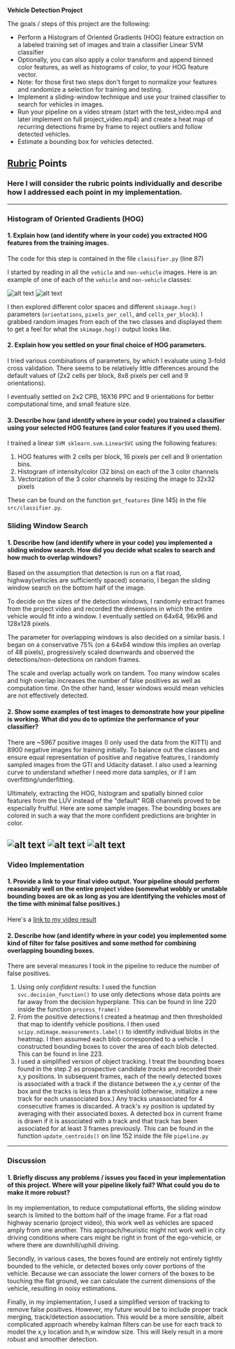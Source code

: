 **Vehicle Detection Project**

The goals / steps of this project are the following:

* Perform a Histogram of Oriented Gradients (HOG) feature extraction on a labeled training set of images and train a classifier Linear SVM classifier
* Optionally, you can also apply a color transform and append binned color features, as well as histograms of color, to your HOG feature vector. 
* Note: for those first two steps don't forget to normalize your features and randomize a selection for training and testing.
* Implement a sliding-window technique and use your trained classifier to search for vehicles in images.
* Run your pipeline on a video stream (start with the test_video.mp4 and later implement on full project_video.mp4) and create a heat map of recurring detections frame by frame to reject outliers and follow detected vehicles.
* Estimate a bounding box for vehicles detected.

[//]: # (Image References)
[image1]: ./examples/car_not_car.png
[image2]: ./examples/HOG_example.jpg
[image3]: ./examples/sliding_windows.jpg
[image4]: ./examples/sliding_window.jpg
[image5]: ./examples/bboxes_and_heat.png
[image6]: ./examples/labels_map.png
[image7]: ./examples/output_bboxes.png
[video1]: ./project_video.mp4
[n_image]: ./test_images/extra5756.png
[p_image]: ./test_images/18.png
[c_image1]: ./output_images/t1_results.png
[c_image2]: ./output_images/t3_results.png
[c_image3]: ./output_images/t4_results.png

## [Rubric](https://review.udacity.com/#!/rubrics/513/view) Points
### Here I will consider the rubric points individually and describe how I addressed each point in my implementation.  

---

### Histogram of Oriented Gradients (HOG)

#### 1. Explain how (and identify where in your code) you extracted HOG features from the training images.

The code for this step is contained in the file `classifier.py` (line 87)

I started by reading in all the `vehicle` and `non-vehicle` images.  Here is an example of one of each of the `vehicle` and `non-vehicle` classes:

![alt text][p_image]
![alt text][n_image]


I then explored different color spaces and different `skimage.hog()` parameters (`orientations`, `pixels_per_cell`, and `cells_per_block`).  I grabbed random images from each of the two classes and displayed them to get a feel for what the `skimage.hog()` output looks like.


#### 2. Explain how you settled on your final choice of HOG parameters.

I tried various combinations of parameters, by which I evaluate using 3-fold cross validation. There seems to be relatively little differences around the default values of (2x2 cells per block, 8x8 pixels per cell and 9 orientations). 

I eventually settled on 2x2 CPB, 16X16 PPC and 9 orientations for better computational time, and small feature size.

#### 3. Describe how (and identify where in your code) you trained a classifier using your selected HOG features (and color features if you used them).

I trained a linear `SVM sklearn.svm.LinearSVC` using the following features:

1. HOG features with 2 cells per block, 16 pixels per cell and 9 orientation bins.
2. Histogram of intensity/color (32 bins) on each of the 3 color channels
3. Vectorization of the 3 color channels by resizing the image to 32x32 pixels

These can be found on the function `get_features` (line 145) in the file `src/classifier.py`.

### Sliding Window Search

#### 1. Describe how (and identify where in your code) you implemented a sliding window search.  How did you decide what scales to search and how much to overlap windows?

Based on the assumption that detection is run on a flat road, highway(vehicles are sufficiently spaced) scenario, I began the sliding window search on the bottom half of the image.

To decide on the sizes of the detection windows, I randomly extract frames from the project video and recorded the dimensions in which the entire vehicle would fit into a window. I eventually settled on 64x64, 96x96 and 128x128 pixels. 

The parameter for overlapping windows is also decided on a similar basis. I began on a conservative 75% (on a 64x64 window this implies an overlap of 48 pixels), progressively scaled downwards and observed the detections/non-detections on random frames.

The scale and overlap actually work on tandem. Too many window scales and high overlap increases the number of false positives as well as computation time. On the other hand, lesser windows would mean vehicles are not effectively detected.

#### 2. Show some examples of test images to demonstrate how your pipeline is working.  What did you do to optimize the performance of your classifier?

There are ~5967 positive images (I only used the data from the KITTI)  and 8900 negative images for training initially. To balance out the classes and ensure equal representation of positive and negative features, I randomly sampled images from the GTI and Udacity dataset. I also used a learning curve to understand whether I need more data samples, or if I am overfitting/underfitting. 

Ultimately, extracting the HOG, histogram and spatially binned color features from the LUV instead of the "default" RGB channels proved to be especially fruitful. Here are some sample images. The bounding boxes are colored in such a way that the more confident predictions are brighter in color.

![alt text][c_image1]
![alt text][c_image2]
![alt text][c_image3]
---

### Video Implementation

#### 1. Provide a link to your final video output.  Your pipeline should perform reasonably well on the entire project video (somewhat wobbly or unstable bounding boxes are ok as long as you are identifying the vehicles most of the time with minimal false positives.)
Here's a [link to my video result](https://drive.google.com/open?id=0Bxtv1dvjqwk7Vk54dXNjVmM2UjQ)


#### 2. Describe how (and identify where in your code) you implemented some kind of filter for false positives and some method for combining overlapping bounding boxes.

There are several measures I took in the pipeline to reduce the number of false positives.

1. Using only *confident* results: I used the function `svc.decision_function()` to use only detections whose data points are far away from the decision hyperplane. This can be found in line 220 inside the function `process_frame()`
2. From the positive detections I created a heatmap and then thresholded that map to identify vehicle positions.  I then used `scipy.ndimage.measurements.label()` to identify individual blobs in the heatmap.  I then assumed each blob corresponded to a vehicle.  I constructed bounding boxes to cover the area of each blob detected. This can be found in line 223.
3. I used a simplified version of object tracking. I treat the bounding boxes found in the step 2 as prospective candidate *tracks* and recorded their x,y positions. In subsequent frames, each of the newly detected boxes is associated with a track if the distance between the x,y center of the box and the tracks is less than a threshold (otherwise, initialize a new track for each unassociated box.) Any tracks unassociated for 4 consecutive frames is discarded. A track's xy position is updated by averaging with their associated boxes. A detected box in current frame is drawn if it is associated with a track and that track has been associated for at least 3 frames previously. This can be found in the function `update_centroids()` on line 152 inside the file `pipeline.py`   

---

### Discussion

#### 1. Briefly discuss any problems / issues you faced in your implementation of this project.  Where will your pipeline likely fail?  What could you do to make it more robust?

In my implementation, to reduce computational efforts, the sliding window search is limited to the bottom half of the image frame. For a flat road highway scenario (project video), this work well as vehicles are spaced amply from one another. This approach/heuristic might not work well in city driving conditions where cars might be right in front of the ego-vehicle, or where there are downhill/uphill driving.

Secondly, in various cases, the boxes found are entirely not entirely tightly bounded to the vehicle, or detected boxes only cover portions of the vehicle. Because we can associate the lower corners of the boxes to be touching the flat ground, we can calculate the current dimensions of the vehicle, resulting in noisy estimations.

Finally, in my implementation, I used a simplified version of tracking to remove false positives. However, my future would be to include proper track merging, track/detection association. This would be a more sensible, albeit complicated approach whereby kalman filters can be use for each track to model the x,y location and h,w window size. This will likely result in a more robust and smoother detection.   

